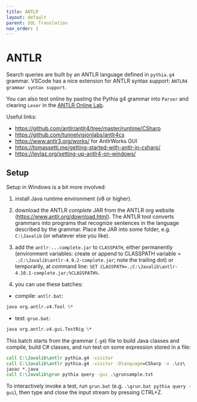 ```yaml
---
title: ANTLR
layout: default
parent: SQL Translation
nav_order: 1
---
```


# ANTLR

Search queries are built by an ANTLR language defined in `pythia.g4` grammar. VSCode has a nice extension for ANTLR syntax support: `ANTLR4 grammar syntax support`.

You can also test online by pasting the Pythia g4 grammar into `Parser` and clearing `Lexer` in the [ANTLR Online Lab](http://lab.antlr.org).

Useful links:

- <https://github.com/antlr/antlr4/tree/master/runtime/CSharp>
- <https://github.com/tunnelvisionlabs/antlr4cs>
- <https://www.antlr3.org/works/> for AntlrWorks GUI
- <https://tomassetti.me/getting-started-with-antlr-in-csharp/>
- <https://levlaz.org/setting-up-antlr4-on-windows/>

## Setup

Setup in Windows is a bit more involved:

1. install Java runtime environment (v8 or higher).

2. download the ANTLR *complete* JAR from the ANTLR org website (<https://www.antlr.org/download.html>). The ANTLR tool converts grammars into programs that recognize sentences in the language described by the grammar. Place the JAR into some folder, e.g. `C:\Javalib` (or whatever else you like).

3. add the `antlr-...complete.jar` to `CLASSPATH`, either permanently (environment variables: create or append to CLASSPATH variable = `.;C:\Javalib\antlr-4.9.2-complete.jar`; note the trailing dot) or temporarily, at command line: `SET CLASSPATH=.;C:\Javalib\antlr-4.10.1-complete.jar;%CLASSPATH%`.

4. you can use these batches:

- compile: `antlr.bat`:

```bat
java org.antlr.v4.Tool %*
```

- test: `grun.bat`:

```bat
java org.antlr.v4.gui.TestRig %*
```

This batch starts from the grammar (`.g4`) file to build Java classes and compile, build C# classes, and run test on some expression stored in a file:

```bat
call C:\Javalib\antlr pythia.g4 -visitor
call C:\Javalib\antlr pythia.g4 -visitor -Dlanguage=CSharp -o .\cs\
javac *.java
call C:\Javalib\grun pythia query -gui .\grunsample.txt
```

To interactively invoke a test, run `grun.bat` (e.g. `.\grun.bat pythia query -gui`), then type and close the input stream by pressing CTRL+Z.
